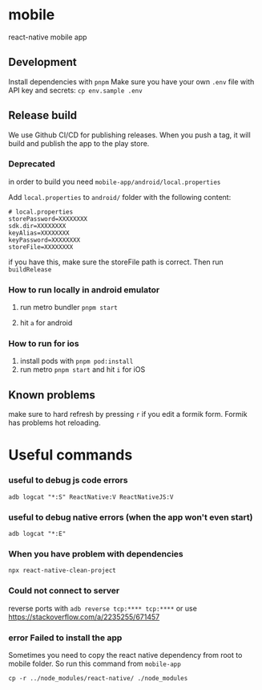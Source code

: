 # mobile

react-native mobile app

## Development

Install dependencies with `pnpm`
Make sure you have your own `.env` file with API key and secrets: `cp env.sample .env`

## Release build

We use Github CI/CD for publishing releases. When you push a tag, it will build and publish the app to the play store.

### Deprecated

in order to build you need `mobile-app/android/local.properties`

Add `local.properties` to `android/` folder with the following content:

```
# local.properties
storePassword=XXXXXXXX
sdk.dir=XXXXXXXX
keyAlias=XXXXXXXX
keyPassword=XXXXXXXX
storeFile=XXXXXXXX
```

if you have this, make sure the storeFile path is correct. Then run `buildRelease`

### How to run locally in android emulator

1. run metro bundler
   `pnpm start`

2. hit `a` for android

### How to run for ios

1. install pods with `pnpm pod:install`
2. run metro `pnpm start` and hit `i` for iOS

## Known problems

make sure to hard refresh by pressing `r` if you edit a formik form. Formik has problems hot reloading.

# Useful commands

### useful to debug js code errors

`adb logcat "*:S" ReactNative:V ReactNativeJS:V`

### useful to debug native errors (when the app won't even start)

`adb logcat "*:E"`

### When you have problem with dependencies

`npx react-native-clean-project`

### Could not connect to server

reverse ports with `adb reverse tcp:**** tcp:****` or use https://stackoverflow.com/a/2235255/671457

### error Failed to install the app

Sometimes you need to copy the react native dependency from root to mobile folder. So run this command from `mobile-app`

```
cp -r ../node_modules/react-native/ ./node_modules
```
